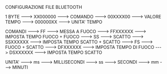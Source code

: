 
CONFIGURAZIONE FILE BLUETOOTH

1 BYTE 	--->	XX000000  	--->	COMANDO
		--->  	00XXXX00  	--->	VALORE TEMPO
		--->	000000XX	--->	UNITA' TEMPO 
		
COMANDI	--->	FF			---> 	MESSA A FUOCO
		--->	FFXXXXXX	--->	IMPOSTA TEMPO FUOCO + FUOCO
		--->	SS			--->	SCATTO
		--->	SSXXXXXX	--->	IMPOSTA TEMPO SCATTO + SCATTO
		---> 	FS			--->	FUOCO + SCATTO
		--->	DFXXXXXX	--->	IMPOSTA TEMPO DI FUOCO
		--->	DSXXXXXX	---> 	IMPOSTA TEMPO SCATTO
		
UNITA' 	--->	ms			--->	MILLISECONDI
		--->	ss			--->	SECONDI
		--->	mm			--->	MINUTI
